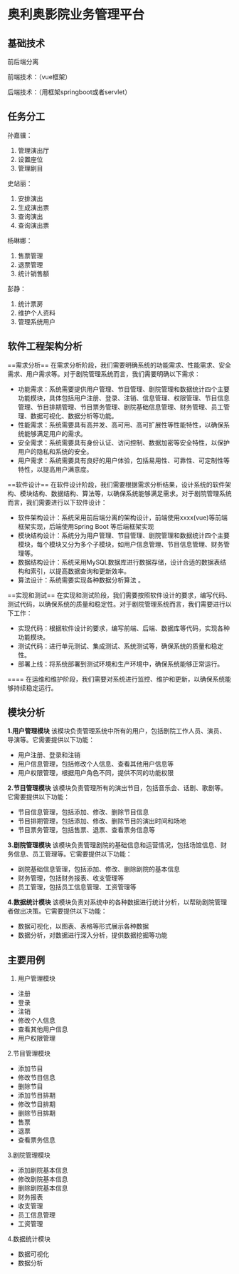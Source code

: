 #                                     奥利奥影院业务管理平台

## 基础技术

前后端分离

前端技术：（vue框架）

后端技术：（用框架springboot或者servlet）                                                                                                                                                                                                                                                                                                                                                                                                                                                                                                                                                                                                                                                                                                                                                                                                                                                                                                                                                                                                                                                                                                                                                                                                                                                                                                                                                                                                                                                                                                                                                                                                                                                                                                                                                                                                                                                                                                                                                                                                                                                                                                                                                                                                                                                                                                                                                                                                                                                                                                                                                                                                                                                                                                                                                                                                                                                                                                                                                                                                                                                                                                                                                                                                                                                                                                                                                                                                                                                                                                                                                                                                                                                                                                                                                                                                                                                                                                                                                                                                                                                                                                                                                                                                                                                                                                                                                                                                                                                                                                     

## 任务分工

孙嘉骥：

1. 管理演出厅
2. 设置座位
3. 管理剧目



史站丽：

1. 安排演出
2. 生成演出票
3. 查询演出
4. 查询演出票



杨琳娜：

1. 售票管理
2. 退票管理
3. 统计销售额



彭静：

1. 统计票房
2. 维护个人资料
3. 管理系统用户



## 软件工程架构分析

==需求分析==
 在需求分析阶段，我们需要明确系统的功能需求、性能需求、安全需求、用户需求等。对于剧院管理系统而言，我们需要明确以下需求：

- 功能需求：系统需要提供用户管理、节目管理、剧院管理和数据统计四个主要功能模块，具体包括用户注册、登录、注销、信息管理、权限管理、节目信息管理、节目排期管理、节目票务管理、剧院基础信息管理、财务管理、员工管理、数据可视化、数据分析等功能。
- 性能需求：系统需要具有高并发、高可用、高可扩展性等性能特性，以确保系统能够满足用户的需求。
- 安全需求：系统需要具有身份认证、访问控制、数据加密等安全特性，以保护用户的隐私和系统的安全。
- 用户需求：系统需要具有良好的用户体验，包括易用性、可靠性、可定制性等特性，以提高用户满意度。

==软件设计==
 在软件设计阶段，我们需要根据需求分析结果，设计系统的软件架构、模块结构、数据结构、算法等，以确保系统能够满足需求。对于剧院管理系统而言，我们需要进行以下软件设计：

- 软件架构设计：系统采用前后端分离的架构设计，前端使用xxxx(vue)等前端框架实现，后端使用Spring Boot 等后端框架实现 
- 模块结构设计：系统分为用户管理、节目管理、剧院管理和数据统计四个主要模块，每个模块又分为多个子模块，如用户信息管理、节目信息管理、财务管理等。
- 数据结构设计：系统采用MySQL数据库进行数据存储，设计合适的数据表结构和索引，以提高数据查询和更新效率。
- 算法设计：系统需要实现各种数据分析算法 。

==实现和测试==
 在实现和测试阶段，我们需要按照软件设计的要求，编写代码、测试代码，以确保系统的质量和稳定性。对于剧院管理系统而言，我们需要进行以下工作：

- 实现代码：根据软件设计的要求，编写前端、后端、数据库等代码，实现各种功能模块。
- 测试代码：进行单元测试、集成测试、系统测试等，确保系统的质量和稳定性。
- 部署上线：将系统部署到测试环境和生产环境中，确保系统能够正常运行。

==<!--运维和维护-->==
 在运维和维护阶段，我们需要对系统进行监控、维护和更新，以确保系统能够持续稳定运行。





## 模块分析

**1.用户管理模块**
 该模块负责管理系统中所有的用户，包括剧院工作人员、演员、导演等。它需要提供以下功能：

- 用户注册、登录和注销
- 用户信息管理，包括修改个人信息、查看其他用户信息等
- 用户权限管理，根据用户角色不同，提供不同的功能权限



**2.节目管理模块**
 该模块负责管理所有的演出节目，包括音乐会、话剧、歌剧等。它需要提供以下功能：

- 节目信息管理，包括添加、修改、删除节目信息
- 节目排期管理，包括添加、修改、删除节目的演出时间和场地
- 节目票务管理，包括售票、退票、查看票务信息等



**3.剧院管理模块**
 该模块负责管理剧院的基础信息和运营情况，包括场馆信息、财务信息、员工管理等。它需要提供以下功能：

- 剧院基础信息管理，包括添加、修改、删除剧院的基本信息
- 财务管理，包括财务报表、收支管理等
- 员工管理，包括员工信息管理、工资管理等



**4.数据统计模块**
 该模块负责对系统中的各种数据进行统计分析，以帮助剧院管理者做出决策。它需要提供以下功能：

- 数据可视化，以图表、表格等形式展示各种数据
- 数据分析，对数据进行深入分析，提供数据挖掘等功能



## 主要用例

1. 用户管理模块

- 注册
- 登录
- 注销
- 修改个人信息
- 查看其他用户信息
- 用户权限管理



2.节目管理模块



- 添加节目
- 修改节目信息
- 删除节目
- 添加节目排期
- 修改节目排期
- 删除节目排期
- 售票
- 退票
- 查看票务信息



3.剧院管理模块



- 添加剧院基本信息
- 修改剧院基本信息
- 删除剧院基本信息
- 财务报表
- 收支管理
- 员工信息管理
- 工资管理



4.数据统计模块



- 数据可视化
- 数据分析